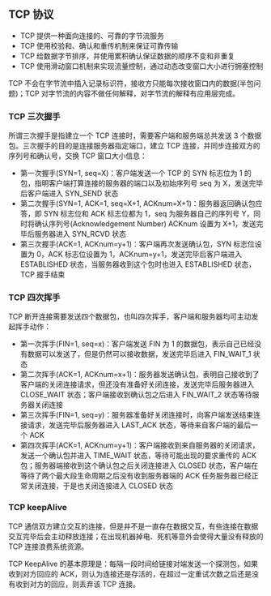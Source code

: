  

## TCP 协议

- TCP 提供一种面向连接的、可靠的字节流服务
- TCP 使用校验和、确认和重传机制来保证可靠传输
- TCP 给数据字节排序，并使用累积确认保证数据的顺序不变和非重复
- TCP 使用滑动窗口机制来实现流量控制，通过动态改变窗口大小进行拥塞控制

TCP 不会在字节流中插入记录标识符，接收方只能每次接收窗口内的数据(半包问题)；TCP 对字节流的内容不做任何解释，对字节流的解释有应用层完成。

### TCP 三次握手

所谓三次握手是指建立一个 TCP 连接时，需要客户端和服务端总共发送 3 个数据包。三次握手的目的是连接服务器指定端口，建立 TCP 连接，并同步连接双方的序列号和确认号，交换 TCP 窗口大小信息：

- 第一次握手(SYN=1, seq=X)：客户端发送一个 TCP 的 SYN 标志位为 1 的包，指明客户端打算连接的服务器的端口以及初始序列号 seq 为 X，发送完毕后客户端进入 SYN_SEND 状态
- 第二次握手(SYN=1, ACK=1, seq=X+1, ACKnum=X+1)：服务器返回确认包应答，即 SYN 标志位和 ACK 标志位都为 1，seq 为服务器自己的序列号 Y，同时将确认序列号(Acknowledgement Number) ACKnum 设置为 X+1，发送完毕后服务器进入 SYN_RCVD 状态
- 第三次握手(ACK=1, ACKnum=y+1)：客户端再次发送确认包，SYN 标志位设置为 0，ACK 标志位设置为 1，ACKnum=y+1，发送完毕后客户端进入 ESTABLISHED 状态，当服务器收到这个包时也进入 ESTABLISHED 状态，TCP 握手结束

### TCP 四次挥手

TCP 断开连接需要发送四个数据包，也叫四次挥手，客户端和服务器均可主动发起挥手动作：

- 第一次挥手(FIN=1, seq=x)：客户端发送 FIN 为 1 的数据包，表示自己已经没有数据可以发送了，但是仍然可以接收数据，发送完毕后进入 FIN_WAIT_1 状态
- 第二次挥手(ACK=1, ACKnum=x+1)：服务器发送确认包，表明自己接收到了客户端的关闭连接请求，但还没有准备好关闭连接，发送完毕后服务器进入 CLOSE_WAIT 状态；客户端接收到确认包之后进入 FIN_WAIT_2 状态等待服务器关闭连接
- 第三次挥手(FIN=1, seq=y)：服务器准备好关闭连接时，向客户端发送结束连接请求，发送完毕后服务器进入 LAST_ACK 状态，等待来自客户端的最后一个 ACK
- 第四次挥手(ACK=1, ACKnum=y+1)：客户端接收到来自服务器的关闭请求，发送一个确认包并进入 TIME_WAIT 状态，等待可能出现的要求重传的 ACK 包；服务器端接收到这个确认包之后关闭连接进入 CLOSED 状态，客户端在等待了两个最大段生命周期之后没有收到服务器端的 ACK 任务服务器已经正常关闭连接，于是也关闭连接进入 CLOSED 状态

### TCP keepAlive

TCP 通信双方建立交互的连接，但是并不是一直存在数据交互，有些连接在数据交互完毕后会主动释放连接；在出现机器掉电、死机等意外会使得大量没有释放的 TCP 连接浪费系统资源。

TCP KeepAlive 的基本原理是：每隔一段时间给链接对端发送一个探测包，如果收到对方回应的 ACK，则认为连接还是存活的，在超过一定重试次数之后还是没有收到对方的回应，则丢弃该 TCP 连接。